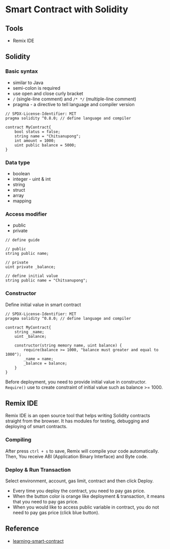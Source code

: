 # Smart Contract with Solidity

## Tools

- Remix IDE

## Solidity

### Basic syntax

- similar to Java
- semi-colon is required
- use open and close curly bracket
- `/` (single-line comment) and `/* */` (multiple-line comment)
- pragma - a directive to tell language and compiler version

```
// SPDX-License-Identifier: MIT
pragma solidity ^0.8.0; // define language and compiler

contract MyContract{
    bool status = false;
    string name = "Chitsanupong";
    int amount = 1000;
    uint public balance = 5000;
}
```

### Data type

- boolean
- integer - uint & int
- string
- struct
- array
- mapping

### Access modifier

- public
- private

```
// define guide

// public
string public name;

// private
uint private _balance;

// define initial value
string public name = "Chitsanupong";

```

### Constructor

Define initial value in smart contract

```
// SPDX-License-Identifier: MIT
pragma solidity ^0.8.0; // define language and compiler

contract MyContract{
    string _name;
    uint _balance;

    constructor(string memory name, uint balance) {
        require(balance >= 1000, "balance must greater and equal to 1000");
        _name = name;
        _balance = balance;
    }
}
```

Before deployment, you need to provide initial value in constructor. `Require()` use to create constraint of initial value such as balance >= 1000.

## Remix IDE

Remix IDE is an open source tool that helps writing Solidity contracts straight from the browser. It has modules for testing, debugging and deploying of smart contracts.

### Compiling

After press `ctrl + s` to save, Remix will compile your code automatically. Then, You receive ABI (Application Binary Interface) and Byte code.

### Deploy & Run Transaction

Select environment, account, gas limit, contract and then click Deploy.

- Every time you deploy the contract, you need to pay gas price.
- When the button color is orange like deployment & transaction, it means that you need to pay gas price.
- When you would like to access public variable in contract, you do not need to pay gas price (click blue button).

## Reference

- [learning-smart-contract](https://github.com/kongruksiamza/learning-smart-contract)
